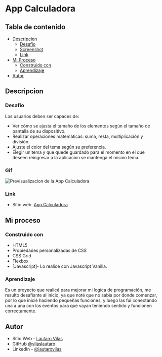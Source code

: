 # App Calculadora

## Tabla de contenido

- [Descripcion](#descripcion)
  - [Desafio](#desafio)
  - [Screenshot](#screenshot)
  - [Link](#link)
- [Mi Proceso](#mi-proceso)
  - [Construido con](#construido-con)
  - [Aprendizaje](#aprendizaje)
- [Autor](#autor)


## Descripcion

### Desafio

Los usuarios deben ser capaces de:
- Ver cómo se ajusta el tamaño de los elementos según el tamaño de pantalla de su dispositivo.
- Realizar operaciones matemáticas: suma, resta, multiplicación y división.
- Ajuste el color del tema según su preferencia.
- Elegir un tema y que quede guardado para el momento en el que deseen reingresar a la aplicacion se mantenga el mismo tema.

### Gif

![Previsualizacion de la App Calculadora](https://res.cloudinary.com/dn7qsxzdf/image/upload/v1644621407/Calculadora/Calculadora_tfovkx.gif)

### Link

- Sitio web: [App Calculadora](https://aplicacioncalculadora.netlify.app)


## Mi proceso

### Construido con

- HTML5
- Propiedades personalizadas de CSS
- CSS Grid
- Flexbox
- [Javascript]- Lo realice con Javascript Vanilla.

### Aprendizaje

Es un proyecto que realicé para mejorar mi logica de programación, me resulto desafiante al inicio, ya que noté que no sabia por donde comenzar, por lo que inicié haciendo pequeñas funciones, y luego las fui conectando una a una con los eventos para que vayan teniendo sentido y funcionen correctamente.


## Autor

- Sitio Web - [Lautaro Vilas](https://vilaslautaro.github.io)
- GitHub [@vilaslautaro](https://github.com/vilaslautaro)
- LinkedIn - [@lautarovilas](https://www.linkedin.com/in/lautarovilas/)